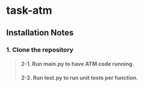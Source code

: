 # task-atm

## Installation Notes
### 1. Clone the repository
> #### 2-1. Run main.py to have ATM code running.
> #### 2-2. Run test.py to run unit tests per function.
